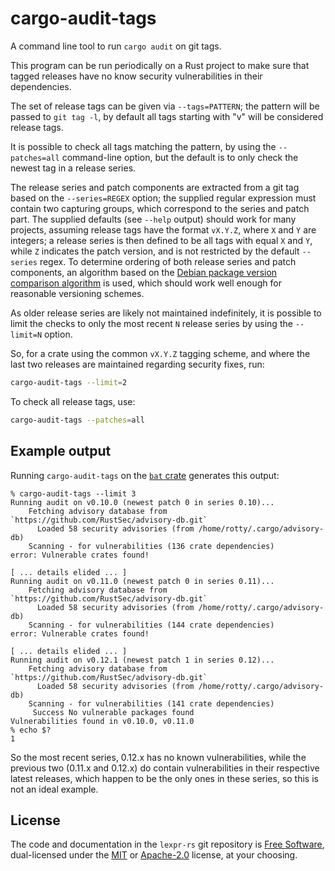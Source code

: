 # cargo-audit-tags

A command line tool to run `cargo audit` on git tags.

This program can be run periodically on a Rust project to make sure
that tagged releases have no know security vulnerabilities in their
dependencies.

The set of release tags can be given via `--tags=PATTERN`; the pattern
will be passed to `git tag -l`, by default all tags starting with "v"
will be considered release tags.

It is possible to check all tags matching the pattern, by using the
`--patches=all` command-line option, but the default is to only check
the newest tag in a release series.

The release series and patch components are extracted from a git tag
based on the `--series=REGEX` option; the supplied regular expression
must contain two capturing groups, which correspond to the series and
patch part. The supplied defaults (see `--help` output) should work
for many projects, assuming release tags have the format `vX.Y.Z`,
where `X` and `Y` are integers; a release series is then defined to be
all tags with equal `X` and `Y`, while `Z` indicates the patch
version, and is not restricted by the default `--series` regex. To
determine ordering of both release series and patch components, an
algorithm based on the [Debian package version comparison algorithm]
is used, which should work well enough for reasonable versioning
schemes.

As older release series are likely not maintained indefinitely, it is
possible to limit the checks to only the most recent `N` release
series by using the `--limit=N` option.

So, for a crate using the common `vX.Y.Z` tagging scheme, and where
the last two releases are maintained regarding security fixes, run:

```sh
cargo-audit-tags --limit=2
```

To check all release tags, use:

```sh
cargo-audit-tags --patches=all
```

## Example output

Running `cargo-audit-tags` on the [`bat` crate] generates this output:

```
% cargo-audit-tags --limit 3
Running audit on v0.10.0 (newest patch 0 in series 0.10)...
    Fetching advisory database from `https://github.com/RustSec/advisory-db.git`
      Loaded 58 security advisories (from /home/rotty/.cargo/advisory-db)
    Scanning - for vulnerabilities (136 crate dependencies)
error: Vulnerable crates found!

[ ... details elided ... ]
Running audit on v0.11.0 (newest patch 0 in series 0.11)...
    Fetching advisory database from `https://github.com/RustSec/advisory-db.git`
      Loaded 58 security advisories (from /home/rotty/.cargo/advisory-db)
    Scanning - for vulnerabilities (144 crate dependencies)
error: Vulnerable crates found!

[ ... details elided ... ]
Running audit on v0.12.1 (newest patch 1 in series 0.12)...
    Fetching advisory database from `https://github.com/RustSec/advisory-db.git`
      Loaded 58 security advisories (from /home/rotty/.cargo/advisory-db)
    Scanning - for vulnerabilities (141 crate dependencies)
     Success No vulnerable packages found
Vulnerabilities found in v0.10.0, v0.11.0
% echo $?
1
```

So the most recent series, 0.12.x has no known vulnerabilities, while
the previous two (0.11.x and 0.12.x) do contain vulnerabilities in
their respective latest releases, which happen to be the only ones in
these series, so this is not an ideal example.

## License

The code and documentation in the `lexpr-rs` git repository is [Free
Software], dual-licensed under the [MIT](./LICENSE-MIT) or
[Apache-2.0](./LICENSE-APACHE) license, at your choosing.

[Free Software]: https://www.gnu.org/philosophy/free-sw.html
[Debian package version comparison algorithm]: https://www.debian.org/doc/debian-policy/ch-controlfields.html
[`bat` crate]: https://crates.io/crates/bat

